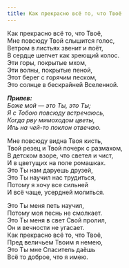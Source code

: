 ```yaml
---
title: Как прекрасно всё то, что Твоё
---
```


Как прекрасно всё то, что Твоё,  
Мне повсюду Твой слышится голос,  
Ветром в листьях звенит и поёт,  
В сердце шепчет как зреющий колос.  
Эти горы, покрытые мхом,  
Эти волны, покрытые пеной,  
Этот берег с горячим песком,   
Это солнце в бескрайней Вселенной.

*__Припев:__  
Боже мой — это Ты, это Ты;  
Я с Тобою повсюду встречаюсь,  
Когда рву мимоходом цветы,  
Иль на чей-то поклон отвечаю.*

Мне повсюду видна Твоя кисть,  
Твой резец и Твой почерк с размахом,  
В детском взоре, что светел и чист,  
И в цветущих на поле ромашках.  
Это Ты нам даруешь друзей,  
Это Ты научил нас трудиться,  
Потому я хочу все сильней  
И всё чаще, усердней молиться.

Это Ты меня петь научил,  
Потому моя песнь не смолкает.  
Это Ты меня в свет Свой пролил,  
Он и вечности не угасает.  
Как прекрасно всё то, что Твоё,  
Пред величьем Твоим я немею,  
Это Ты мне Спаситель даёшь  
Всё то доброе, что я имею.
